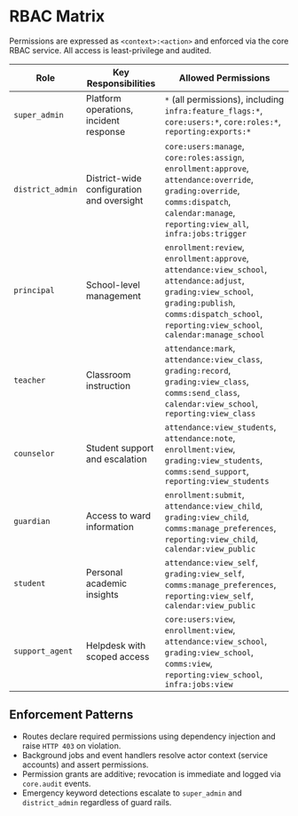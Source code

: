 # RBAC Matrix

Permissions are expressed as `<context>:<action>` and enforced via the core RBAC service. All access is least-privilege and audited.

| Role | Key Responsibilities | Allowed Permissions |
| --- | --- | --- |
| `super_admin` | Platform operations, incident response | `*` (all permissions), including `infra:feature_flags:*`, `core:users:*`, `core:roles:*`, `reporting:exports:*` |
| `district_admin` | District-wide configuration and oversight | `core:users:manage`, `core:roles:assign`, `enrollment:approve`, `attendance:override`, `grading:override`, `comms:dispatch`, `calendar:manage`, `reporting:view_all`, `infra:jobs:trigger` |
| `principal` | School-level management | `enrollment:review`, `enrollment:approve`, `attendance:view_school`, `attendance:adjust`, `grading:view_school`, `grading:publish`, `comms:dispatch_school`, `reporting:view_school`, `calendar:manage_school` |
| `teacher` | Classroom instruction | `attendance:mark`, `attendance:view_class`, `grading:record`, `grading:view_class`, `comms:send_class`, `calendar:view_school`, `reporting:view_class` |
| `counselor` | Student support and escalation | `attendance:view_students`, `attendance:note`, `enrollment:view`, `grading:view_students`, `comms:send_support`, `reporting:view_students` |
| `guardian` | Access to ward information | `enrollment:submit`, `attendance:view_child`, `grading:view_child`, `comms:manage_preferences`, `reporting:view_child`, `calendar:view_public` |
| `student` | Personal academic insights | `attendance:view_self`, `grading:view_self`, `comms:manage_preferences`, `reporting:view_self`, `calendar:view_public` |
| `support_agent` | Helpdesk with scoped access | `core:users:view`, `enrollment:view`, `attendance:view_school`, `grading:view_school`, `comms:view`, `reporting:view_school`, `infra:jobs:view` |

## Enforcement Patterns
- Routes declare required permissions using dependency injection and raise `HTTP 403` on violation.
- Background jobs and event handlers resolve actor context (service accounts) and assert permissions.
- Permission grants are additive; revocation is immediate and logged via `core.audit` events.
- Emergency keyword detections escalate to `super_admin` and `district_admin` regardless of guard rails.
